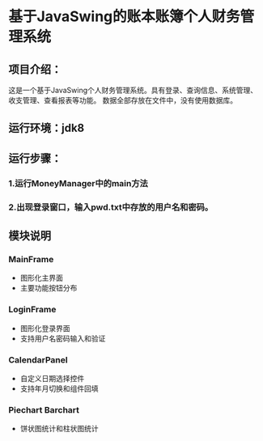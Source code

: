 # 基于JavaSwing的账本账簿个人财务管理系统

## 项目介绍：
这是一个基于JavaSwing个人财务管理系统。具有登录、查询信息、系统管理、收支管理、查看报表等功能。
数据全部存放在文件中，没有使用数据库。

## 运行环境：jdk8

## 运行步骤：
### 1.运行MoneyManager中的main方法
### 2.出现登录窗口，输入pwd.txt中存放的用户名和密码。


## 模块说明 

### MainFrame
- 图形化主界面
- 主要功能按钮分布

### LoginFrame
- 图形化登录界面
- 支持用户名密码输入和验证

### CalendarPanel
- 自定义日期选择控件
- 支持年月切换和组件回填

### Piechart Barchart
- 饼状图统计和柱状图统计
